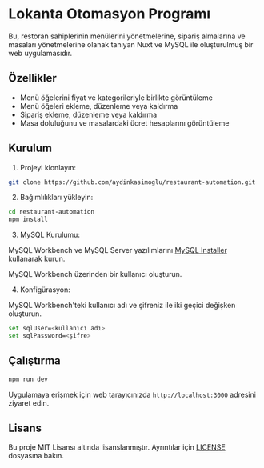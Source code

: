 # Lokanta Otomasyon Programı

Bu, restoran sahiplerinin menülerini yönetmelerine, sipariş almalarına ve masaları yönetmelerine olanak tanıyan Nuxt ve MySQL ile oluşturulmuş bir web uygulamasıdır.

## Özellikler

- Menü öğelerini fiyat ve kategorileriyle birlikte görüntüleme
- Menü öğeleri ekleme, düzenleme veya kaldırma
- Sipariş ekleme, düzenleme veya kaldırma
- Masa doluluğunu ve masalardaki ücret hesaplarını görüntüleme

## Kurulum

1. Projeyi klonlayın:

```bash
git clone https://github.com/aydinkasimoglu/restaurant-automation.git
```

2. Bağımlılıkları yükleyin:

```bash
cd restaurant-automation
npm install
```

3. MySQL Kurulumu:

MySQL Workbench ve MySQL Server yazılımlarını [MySQL Installer](https://dev.mysql.com/downloads/installer/) kullanarak kurun.

MySQL Workbench üzerinden bir kullanıcı oluşturun.

4. Konfigürasyon:

MySQL Workbench'teki kullanıcı adı ve şifreniz ile iki geçici değişken oluşturun.

```bash
set sqlUser=<kullanıcı adı>
set sqlPassword=<şifre>
```

## Çalıştırma

```bash
npm run dev
```

Uygulamaya erişmek için web tarayıcınızda `http://localhost:3000` adresini ziyaret edin.

## Lisans

Bu proje MIT Lisansı altında lisanslanmıştır. Ayrıntılar için [LICENSE](LICENSE) dosyasına bakın.